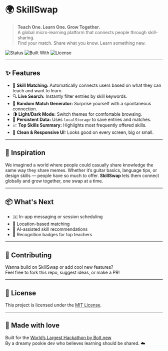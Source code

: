 # 🌍 SkillSwap

> **Teach One. Learn One. Grow Together.**  
A global micro-learning platform that connects people through skill-sharing.  
Find your match. Share what you know. Learn something new.

![Status](https://img.shields.io/badge/status-active-brightgreen?style=flat-square)
![Built With](https://img.shields.io/badge/Built%20With-Bolt.new-blueviolet?style=flat-square)
![License](https://img.shields.io/badge/license-MIT-lightgrey?style=flat-square)

---

## ✨ Features

- 🔁 **Skill Matching:** Automatically connects users based on what they can teach and want to learn.
- 🔍 **Live Search:** Instantly filter entries by skill keywords.
- 🎲 **Random Match Generator:** Surprise yourself with a spontaneous connection.
- 🌗 **Light/Dark Mode:** Switch themes for comfortable browsing.
- 💾 **Persistent Data:** Uses `localStorage` to save entries and matches.
- 📈 **Top Skills Summary:** Highlights most frequently offered skills.
- 🎉 **Clean & Responsive UI:** Looks good on every screen, big or small.

<!--
## 📸 Preview

> *Add screenshots or a short GIF of the web app here*  
> *(If hosted, add a live demo link too!)*
-->
---

## 🧠 Inspiration

We imagined a world where people could casually share knowledge the same way they share memes. Whether it’s guitar basics, language tips, or design skills — people have so much to offer. **SkillSwap** lets them connect globally and grow together, one swap at a time.

---

## 📦 What's Next

- ✉️ In-app messaging or session scheduling
- 🧭 Location-based matching
- 🧠 AI-assisted skill recommendations
- 🏅 Recognition badges for top teachers

---

## 🤝 Contributing

Wanna build on SkillSwap or add cool new features?  
Feel free to fork this repo, suggest ideas, or make a PR!

---

## 📝 License

This project is licensed under the [MIT License](LICENSE).

---

## 💛 Made with love

Built for the [World’s Largest Hackathon by Bolt.new](https://bolt.new/)  
By a dreamy pookie dev who believes learning should be shared. ☁️
